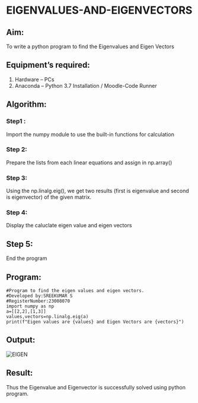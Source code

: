 # EIGENVALUES-AND-EIGENVECTORS
## Aim:
To write a python program to find the Eigenvalues and Eigen Vectors
## Equipment’s required:
1. 	Hardware – PCs
2. 	Anaconda – Python 3.7 Installation / Moodle-Code Runner
## Algorithm:
### Step1 : 
Import the numpy module to use the built-in functions for calculation
### Step 2: 
Prepare the lists from each linear equations and assign in np.array()
### Step 3:
Using the np.linalg.eig(),  we get two results (first is eigenvalue and second is eigenvector) of the given matrix.
### Step 4: 
Display the caluclate eigen value and eigen vectors
## Step 5:
End the program

## Program:
```
#Program to find the eigen values and eigen vectors.
#Developed by:SREEKUMAR S
#RegisterNumber:23008070
import numpy as np
a=[[2,2],[1,3]]
values,vectors=np.linalg.eig(a)
print(f"Eigen values are {values} and Eigen Vectors are {vectors}")

```

## Output:
![EIGEN](https://github.com/guru14789/EIGENVALUES-AND-EIGENVECTORS/assets/151705853/5cc20835-fc23-4742-b405-4ebd14cbbe51)


## Result:
Thus the Eigenvalue and Eigenvector is successfully solved using python program.

